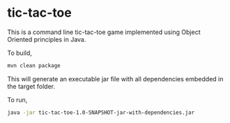 # tic-tac-toe

This is a command line tic-tac-toe game implemented using Object Oriented principles in Java.

To build,

```bash
mvn clean package
```

This will generate an executable jar file with all dependencies embedded in the target folder.

To run,

```bash
java -jar tic-tac-toe-1.0-SNAPSHOT-jar-with-dependencies.jar
```
